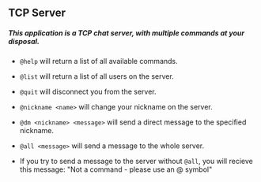 ## TCP Server

##### This application is a TCP chat server, with multiple commands at your disposal. 

* `@help` will return a list of all available commands.

* `@list` will return a list of all users on the server.

* `@quit` will disconnect you from the server. 

* `@nickname <name>` will change your nickname on the server.

* `@dm <nickname> <message>` will send a direct message to the specified nickname. 

* `@all <message>` will send a message to the whole server. 

* If you try to send a message to the server without `@all`, you will recieve this message: "Not a command - please use an @ symbol"
